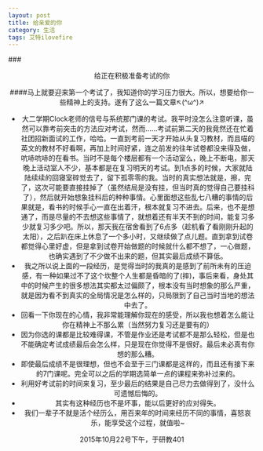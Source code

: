 ```yaml
---
layout: post
title: 给亲爱的你
category: 生活
tags: 艾特ilovefire
---
```


###<center>给正在积极准备考试的你

####马上就要迎来第一个考试了，我知道你的学习压力很大。所以，想要给你一些精神上的支持。遂有了这么一篇文章↖(^ω^)↗
- 大二学期Clock老师的信号与系统那门课的考试。我平时没怎么注意听课，虽然可以靠考前突击的方法应对考试，然而......考试前第二天的我竟然还在忙着社团招新面试的工作，哈哈。一直到考前一天才开始从头复习教材，而且喵的英文的教材不好看啊，再加上时间好紧，连之前发的往年试卷都没来得及做，吭哧吭哧的在看书。当时不是每个楼层都有一个活动室么，晚上不断电，那天晚上活动室人不少，基本都是在复习明天的考试。到1点多的时候，大家就陆陆续续的回寝室碎觉去了，留下孤零零的我。当时的真实想法就是，擦，完了，这次可能要直接挂掉了（虽然结局是没有挂，但当时真的觉得自己要挂科了），然后就开始想象挂科后的种种事情。心里面想这些乱七八糟的事情的后果就是，看书的时候手心一直在出着汗，根本就复习不进去。后来，也不是想通了，而是尽量的不去想这些事情了，就想着还有半天不到的时间，能复习多少就复习多少吧。所以，那天我在宿舍看到了6点多（趁机看了看刚刚升起的太阳），之后趴在床上休息了一个多小时，又继续做了点儿题。直到拿到试卷都觉得心里好虚，但是拿到试卷开始做题的时候就什么都不想了，一心做题，也确实遇到了不少做不出来的题，但其实最后成绩不算低。
- 我之所以说上面的一段经历，是觉得当时的我真的是感到了前所未有的压迫感，有一种如果过不了这个坎整个人生都是昏暗的了(摔)，事后来看，身处其中的时候产生的很多想法其实都太过偏颇了，根本没有当时想象的那么严重，就是因为看不到真实的全局情况是怎么样的，只局限到了自己当时当地的想法中去了。
- 回看一下你现在的心情，我非常能理解你现在的感受，所以我也想着怎么能让你在精神上不那么累（当然努力复习还是要有的）
- 因为你选的课都是比较难得课，不管是作业还是考试都不是那么轻松，但是也不能确定考试成绩最后会怎么样，只是现在你觉得不是很好。最后未必真有你想的那么糟。
- 即使最后成绩不是很理想，但也不会至于三门课都是这样的，而且还有接下来的7门课呢。完全可以之后的学期选简单一点的课程来弥补过来的。
- 利用好考试前的时间来复习，至少最后的结果是自己尽力去做得到了，没什么可遗憾后悔的。
- 其实有这种经历也不是坏事，能以后更好的应对得失。
- 我们一辈子不就是活个经历么，用百来年的时间来经历不同的事情，喜怒哀乐，能享受这个过程，就值啦~


2015年10月22号下午，于研教401